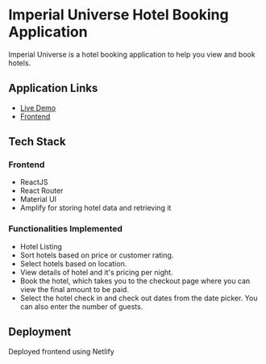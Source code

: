 
# Imperial Universe Hotel Booking Application

Imperial Universe is a hotel booking application to help you view and book hotels.

  ## Application Links
 - [Live Demo](https://imperial-universe.netlify.app/)
 - [Frontend](https://github.com/abhisheksunil2201/hotel-booking)
 ## Tech Stack

### Frontend
- ReactJS
- React Router 
- Material UI
- Amplify for storing hotel data and retrieving it 

### Functionalities Implemented
- Hotel Listing
- Sort hotels based on price or customer rating.
- Select hotels based on location.
- View details of hotel and it's pricing per night.
- Book the hotel, which takes you to the checkout page where you can view the final amount to be paid.
- Select the hotel check in and check out dates from the date picker. You can also enter the number of guests.
## Deployment

Deployed frontend using Netlify
